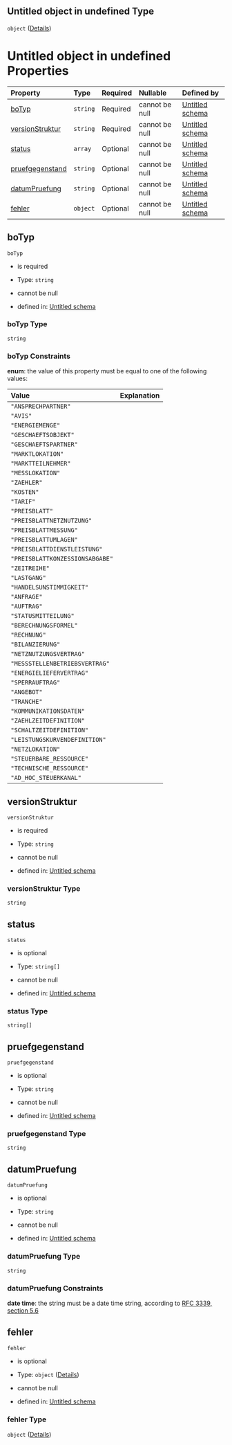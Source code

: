## Untitled object in undefined Type

`object` ([Details](statusbericht.md))

# Untitled object in undefined Properties

| Property                            | Type     | Required | Nullable       | Defined by                                                                                                                                                                                            |
| :---------------------------------- | :------- | :------- | :------------- | :---------------------------------------------------------------------------------------------------------------------------------------------------------------------------------------------------- |
| [boTyp](#botyp)                     | `string` | Required | cannot be null | [Untitled schema](botyp.md "https://raw.githubusercontent.com/conuti-gmbh/bo4e-schema/master/schemas/v1/enum/BOTyp.schema.json#/properties/boTyp")                                                    |
| [versionStruktur](#versionstruktur) | `string` | Required | cannot be null | [Untitled schema](statusbericht-properties-versionstruktur.md "https://raw.githubusercontent.com/conuti-gmbh/bo4e-schema/master/schemas/v1/bo/Statusbericht.schema.json#/properties/versionStruktur") |
| [status](#status)                   | `array`  | Optional | cannot be null | [Untitled schema](berichtstatus.md "https://raw.githubusercontent.com/conuti-gmbh/bo4e-schema/master/schemas/v1/enum/BerichtStatus.schema.json#/properties/status")                                   |
| [pruefgegenstand](#pruefgegenstand) | `string` | Optional | cannot be null | [Untitled schema](statusbericht-properties-pruefgegenstand.md "https://raw.githubusercontent.com/conuti-gmbh/bo4e-schema/master/schemas/v1/bo/Statusbericht.schema.json#/properties/pruefgegenstand") |
| [datumPruefung](#datumpruefung)     | `string` | Optional | cannot be null | [Untitled schema](statusbericht-properties-datumpruefung.md "https://raw.githubusercontent.com/conuti-gmbh/bo4e-schema/master/schemas/v1/bo/Statusbericht.schema.json#/properties/datumPruefung")     |
| [fehler](#fehler)                   | `object` | Optional | cannot be null | [Untitled schema](fehler.md "https://raw.githubusercontent.com/conuti-gmbh/bo4e-schema/master/schemas/v1/com/Fehler.schema.json#/properties/fehler")                                                  |

## boTyp



`boTyp`

*   is required

*   Type: `string`

*   cannot be null

*   defined in: [Untitled schema](botyp.md "https://raw.githubusercontent.com/conuti-gmbh/bo4e-schema/master/schemas/v1/enum/BOTyp.schema.json#/properties/boTyp")

### boTyp Type

`string`

### boTyp Constraints

**enum**: the value of this property must be equal to one of the following values:

| Value                           | Explanation |
| :------------------------------ | :---------- |
| `"ANSPRECHPARTNER"`             |             |
| `"AVIS"`                        |             |
| `"ENERGIEMENGE"`                |             |
| `"GESCHAEFTSOBJEKT"`            |             |
| `"GESCHAEFTSPARTNER"`           |             |
| `"MARKTLOKATION"`               |             |
| `"MARKTTEILNEHMER"`             |             |
| `"MESSLOKATION"`                |             |
| `"ZAEHLER"`                     |             |
| `"KOSTEN"`                      |             |
| `"TARIF"`                       |             |
| `"PREISBLATT"`                  |             |
| `"PREISBLATTNETZNUTZUNG"`       |             |
| `"PREISBLATTMESSUNG"`           |             |
| `"PREISBLATTUMLAGEN"`           |             |
| `"PREISBLATTDIENSTLEISTUNG"`    |             |
| `"PREISBLATTKONZESSIONSABGABE"` |             |
| `"ZEITREIHE"`                   |             |
| `"LASTGANG"`                    |             |
| `"HANDELSUNSTIMMIGKEIT"`        |             |
| `"ANFRAGE"`                     |             |
| `"AUFTRAG"`                     |             |
| `"STATUSMITTEILUNG"`            |             |
| `"BERECHNUNGSFORMEL"`           |             |
| `"RECHNUNG"`                    |             |
| `"BILANZIERUNG"`                |             |
| `"NETZNUTZUNGSVERTRAG"`         |             |
| `"MESSSTELLENBETRIEBSVERTRAG"`  |             |
| `"ENERGIELIEFERVERTRAG"`        |             |
| `"SPERRAUFTRAG"`                |             |
| `"ANGEBOT"`                     |             |
| `"TRANCHE"`                     |             |
| `"KOMMUNIKATIONSDATEN"`         |             |
| `"ZAEHLZEITDEFINITION"`         |             |
| `"SCHALTZEITDEFINITION"`        |             |
| `"LEISTUNGSKURVENDEFINITION"`   |             |
| `"NETZLOKATION"`                |             |
| `"STEUERBARE_RESSOURCE"`        |             |
| `"TECHNISCHE_RESSOURCE"`        |             |
| `"AD_HOC_STEUERKANAL"`          |             |

## versionStruktur



`versionStruktur`

*   is required

*   Type: `string`

*   cannot be null

*   defined in: [Untitled schema](statusbericht-properties-versionstruktur.md "https://raw.githubusercontent.com/conuti-gmbh/bo4e-schema/master/schemas/v1/bo/Statusbericht.schema.json#/properties/versionStruktur")

### versionStruktur Type

`string`

## status



`status`

*   is optional

*   Type: `string[]`

*   cannot be null

*   defined in: [Untitled schema](berichtstatus.md "https://raw.githubusercontent.com/conuti-gmbh/bo4e-schema/master/schemas/v1/enum/BerichtStatus.schema.json#/properties/status")

### status Type

`string[]`

## pruefgegenstand



`pruefgegenstand`

*   is optional

*   Type: `string`

*   cannot be null

*   defined in: [Untitled schema](statusbericht-properties-pruefgegenstand.md "https://raw.githubusercontent.com/conuti-gmbh/bo4e-schema/master/schemas/v1/bo/Statusbericht.schema.json#/properties/pruefgegenstand")

### pruefgegenstand Type

`string`

## datumPruefung



`datumPruefung`

*   is optional

*   Type: `string`

*   cannot be null

*   defined in: [Untitled schema](statusbericht-properties-datumpruefung.md "https://raw.githubusercontent.com/conuti-gmbh/bo4e-schema/master/schemas/v1/bo/Statusbericht.schema.json#/properties/datumPruefung")

### datumPruefung Type

`string`

### datumPruefung Constraints

**date time**: the string must be a date time string, according to [RFC 3339, section 5.6](https://tools.ietf.org/html/rfc3339 "check the specification")

## fehler



`fehler`

*   is optional

*   Type: `object` ([Details](fehler.md))

*   cannot be null

*   defined in: [Untitled schema](fehler.md "https://raw.githubusercontent.com/conuti-gmbh/bo4e-schema/master/schemas/v1/com/Fehler.schema.json#/properties/fehler")

### fehler Type

`object` ([Details](fehler.md))
